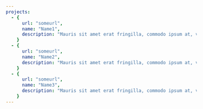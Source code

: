 ```yaml
---
projects:
  - {
      url: "someurl",
      name: "Name1",
      description: "Mauris sit amet erat fringilla, commodo ipsum at, vestibulum nulla. Nulla facilisi. Vestibulum dictum iaculis vulputate. Proin sit amet vestibulum elit. Vestibulum maximus nisl eu nisl efficitur, blandit suscipit metus rhoncus. Nullam suscipit neque neque, quis scelerisque sapien feugiat quis. Maecenas dictum lorem eu dignissim aliquet. Morbi non ex et neque laoreet consequat. Curabitur nec tincidunt eros. Donec volutpat neque metus, hendrerit fringilla risus sagittis ut. Nunc malesuada, felis in venenatis mollis, nulla odio elementum eros, sed volutpat turpis mauris a odio. Nulla efficitur vehicula tortor.",
    }
  - {
      url: "someurl",
      name: "Name2",
      description: "Mauris sit amet erat fringilla, commodo ipsum at, vestibulum nulla. Nulla facilisi. Vestibulum dictum iaculis vulputate. Proin sit amet vestibulum elit. Vestibulum maximus nisl eu nisl efficitur, blandit suscipit metus rhoncus. Nullam suscipit neque neque, quis scelerisque sapien feugiat quis. Maecenas dictum lorem eu dignissim aliquet. Morbi non ex et neque laoreet consequat. Curabitur nec tincidunt eros. Donec volutpat neque metus, hendrerit fringilla risus sagittis ut. Nunc malesuada, felis in venenatis mollis, nulla odio elementum eros, sed volutpat turpis mauris a odio. Nulla efficitur vehicula tortor.",
    }
  - {
      url: "someurl",
      name: "Name3",
      description: "Mauris sit amet erat fringilla, commodo ipsum at, vestibulum nulla. Nulla facilisi. Vestibulum dictum iaculis vulputate. Proin sit amet vestibulum elit. Vestibulum maximus nisl eu nisl efficitur, blandit suscipit metus rhoncus. Nullam suscipit neque neque, quis scelerisque sapien feugiat quis. Maecenas dictum lorem eu dignissim aliquet. Morbi non ex et neque laoreet consequat. Curabitur nec tincidunt eros. Donec volutpat neque metus, hendrerit fringilla risus sagittis ut. Nunc malesuada, felis in venenatis mollis, nulla odio elementum eros, sed volutpat turpis mauris a odio. Nulla efficitur vehicula tortor.",
    }
---
```

